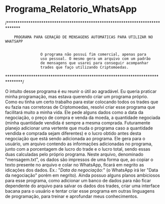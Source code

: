 # Programa_Relatorio_WhatsApp

/******************************************************************************


        PROGRAMA PARA GERAÇÃO DE MENSAGENS AUTOMÁTICAS PARA UTILIZAR NO WHATSAPP


                    O programa não possui fim comercial, apenas para
                    uso pessoal. O mesmo gera um arquivo com um padrão
                    de mensagens que usarei para conseguir acompanhar
                    trades que faço utilizando Criptomoedas.


*******************************************************************************/

O intuito desse programa é eu reunir o útil ao agradável. Eu queria praticar minha programação, mas estava querendo criar um programa próprio. Como eu tinha um certo trabalho para estar colocando todos os trades que eu fazia nas corretoras de Criptomoedas, resolvi criar esse programa que facilitará muito a minha vida. 
Ele pede alguns dados como a data da negociação, o preço de compra e venda da moeda, a quantidade negociada (minha quantidade vendida é sempre a mesma comprada. Futuramente planejo adicionar uma vertente que muda o programa caso a quantidade vendida e comprada sejam diferentes) e o lucro obtido antes desta negociação que está sendo adicionada ao programa. 
Ele gera para o usuário, um arquivo contendo as informações adicionadas no programa, junto com a porcentagem de lucro do trade e o lucro total, sendo essas duas calculadas pelo próprio programa. 
Neste arquivo, denominado "mensagem.txt", os dados são impressos de uma forma que, ao copiar o texto presente no arquivo e colar no WhatsApp, ficará em negrito as idicações dos dados. Ex.: "*Data da negociação:*" (o WhatsApp irá ler "Data da negociação" porém em negrito). 
Ainda possuo alguns planos ambiciosos para esse programa, como adicionar um banco de dados para não ficar dependente do arquivo para salvar os dados dos trades, criar uma interface bacana para o usuário e tentar criar esse programa em outras linguagens de programação, para treinar e aprofundar meus conhecimentos.
